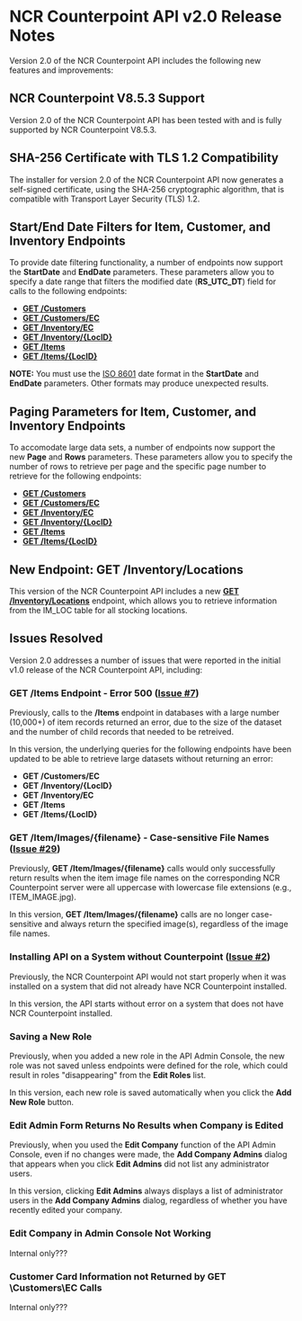 # NCR Counterpoint API v2.0 Release Notes
Version 2.0 of the NCR Counterpoint API includes the following new features and improvements:
## NCR Counterpoint V8.5.3 Support
Version 2.0 of the NCR Counterpoint API has been tested with and is fully supported by NCR Counterpoint V8.5.3.
## SHA-256 Certificate with TLS 1.2 Compatibility
The installer for version 2.0 of the NCR Counterpoint API now generates a self-signed certificate, using the SHA-256 cryptographic algorithm, that is compatible with Transport Layer Security (TLS) 1.2.
## Start/End Date Filters for Item, Customer, and Inventory Endpoints
To provide date filtering functionality, a number of endpoints now support the **StartDate** and **EndDate** parameters. These parameters allow you to specify a date range that filters the modified date (**RS_UTC_DT**) field for calls to the following endpoints:
- [**GET /Customers**](../Endpoints/GET_Customers.md)
- [**GET /Customers/EC**](../Endpoints/GET_Customers_EC.md)
- [**GET /Inventory/EC**](../Endpoints/GET_InventoryEC.md)
- [**GET /Inventory/{LocID}**](../Endpoints/GET_Inventory_ByLocation.md)
- [**GET /Items**](../Endpoints/GET_Items.md)
- [**GET /Items/{LocID}**](../Endpoints/GET_Items_ByLocation.md)

**NOTE:** You must use the [ISO 8601](https://en.wikipedia.org/wiki/ISO_8601) date format in the **StartDate** and **EndDate** parameters. Other formats may produce unexpected results.
## Paging Parameters for Item, Customer, and Inventory Endpoints
To accomodate large data sets, a number of endpoints now support the new **Page** and **Rows** parameters. These parameters allow you to specify the number of rows to retrieve per page and the specific page number to retrieve for the following endpoints:
- [**GET /Customers**](../Endpoints/GET_Customers.md)
- [**GET /Customers/EC**](../Endpoints/GET_Customers_EC.md)
- [**GET /Inventory/EC**](../Endpoints/GET_InventoryEC.md)
- [**GET /Inventory/{LocID}**](../Endpoints/GET_Inventory_ByLocation.md)
- [**GET /Items**](../Endpoints/GET_Items.md)
- [**GET /Items/{LocID}**](../Endpoints/GET_Items_ByLocation.md)
## New Endpoint: GET /Inventory/Locations
This version of the NCR Counterpoint API includes a new [**GET /Inventory/Locations**](../Endpoints/GET_InventoryLocations.md) endpoint, which allows you to retrieve information from the IM_LOC table for all stocking locations.
## Issues Resolved
Version 2.0 addresses a number of issues that were reported in the initial v1.0 release of the NCR Counterpoint API, including:
### GET /Items Endpoint - Error 500 ([Issue #7](https://github.com/NCRCounterpointAPI/APIGuide/issues/7 ))
Previously, calls to the **/Items** endpoint in databases with a large number (10,000+) of item records returned an error, due to the size of the dataset and the number of child records that needed to be retreived.

In this version, the underlying queries for the following endpoints have been updated to be able to retrieve large datasets without returning an error: 
- **GET /Customers/EC**
- **GET /Inventory/{LocID}**
- **GET /Inventory/EC**
- **GET /Items**
- **GET /Items/{LocID}**
### GET /Item/Images/{filename} - Case-sensitive File Names ([Issue #29](https://github.com/NCRCounterpointAPI/APIGuide/issues/29))
Previously, **GET /Item/Images/{filename}** calls would only successfully return results when the item image file names on the corresponding NCR Counterpoint server were all uppercase with lowercase file extensions (e.g., ITEM_IMAGE.jpg).

In this version, **GET /Item/Images/{filename}** calls are no longer case-sensitive and always return the specified image(s), regardless of the image file names.
### Installing API on a System without Counterpoint ([Issue #2](https://github.com/NCRCounterpointAPI/APIGuide/issues/2))
Previously, the NCR Counterpoint API would not start properly when it was installed on a system that did not already have NCR Counterpoint installed.

In this version, the API starts without error on a system that does not have NCR Counterpoint installed.
### Saving a New Role
Previously, when you added a new role in the API Admin Console, the new role was not saved unless endpoints were defined for the role, which could result in roles "disappearing" from the **Edit Roles** list.

In this version, each new role is saved automatically when you click the **Add New Role** button.
### Edit Admin Form Returns No Results when Company is Edited
Previously, when you used the **Edit Company** function of the API Admin Console, even if no changes were made, the **Add Company Admins** dialog that appears when you click **Edit Admins** did not list any administrator users.

In this version, clicking **Edit Admins** always displays a list of administrator users in the **Add Company Admins** dialog, regardless of whether you have recently edited your company.
### Edit Company in Admin Console Not Working
Internal only???
### Customer Card Information not Returned by GET \Customers\EC Calls
Internal only???
